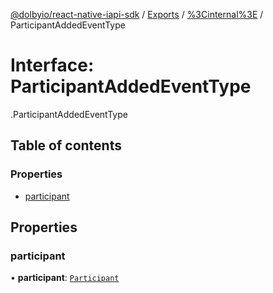[@dolbyio/react-native-iapi-sdk](../README.md) / [Exports](../modules.md) / [%3Cinternal%3E](../modules/_internal_.md) / ParticipantAddedEventType

# Interface: ParticipantAddedEventType

[<internal>](../modules/_internal_.md).ParticipantAddedEventType

## Table of contents

### Properties

- [participant](_internal_.ParticipantAddedEventType.md#participant)

## Properties

### participant

• **participant**: [`Participant`](_internal_.Participant.md)
